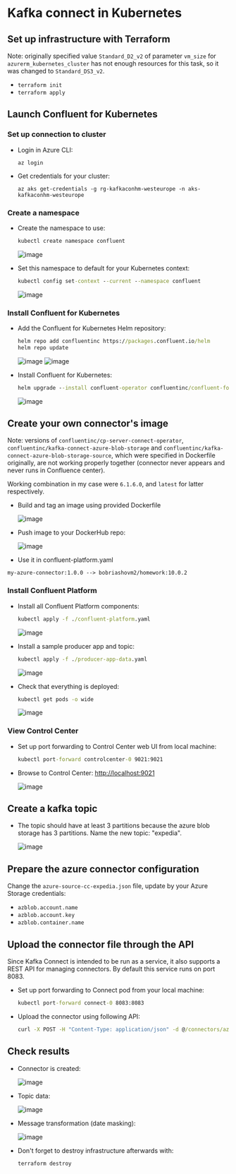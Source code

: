 # Kafka connect in Kubernetes

## Set up infrastructure with Terraform

Note: originally specified value `Standard_D2_v2` of parameter `vm_size` for `azurerm_kubernetes_cluster` has not enough resources for this task, so it was changed to `Standard_DS3_v2`.

- `terraform init`
- `terraform apply`

## Launch Confluent for Kubernetes

### Set up connection to cluster
- Login in Azure CLI:
  ```
  az login
  ```

- Get credentials for your cluster:
  ```
  az aks get-credentials -g rg-kafkaconhm-westeurope -n aks-kafkaconhm-westeurope
  ```

### Create a namespace

- Create the namespace to use:

  ```cmd
  kubectl create namespace confluent
  ```

  ![image](screenshots/3%20confluent%20create%20namespace.PNG)

- Set this namespace to default for your Kubernetes context:

  ```cmd
  kubectl config set-context --current --namespace confluent
  ```

  ![image](screenshots/4%20set%20context.PNG)

### Install Confluent for Kubernetes

- Add the Confluent for Kubernetes Helm repository:

  ```cmd
  helm repo add confluentinc https://packages.confluent.io/helm
  helm repo update
  ```
  ![image](screenshots/5%20helm%20repo%20add.PNG)
  ![image](screenshots/6%20helm%20repo%20update.PNG)


- Install Confluent for Kubernetes:

  ```cmd
  helm upgrade --install confluent-operator confluentinc/confluent-for-kubernetes
  ```
  ![image](screenshots/7%20helm%20upgrade.PNG)

## Create your own connector's image

Note: versions of `confluentinc/cp-server-connect-operator`, `confluentinc/kafka-connect-azure-blob-storage` and `confluentinc/kafka-connect-azure-blob-storage-source`, which were specified in Dockerfile originally, are not working properly together (connector never appears and never runs in Confluence center).  

Working combination in my case were `6.1.6.0`, and `latest` for latter respectively.

- Build and tag an image using provided Dockerfile

  ![image](screenshots/1%20docker%20build.PNG.png)

- Push image to your DockerHub repo:

  ![image](screenshots/2%20docker%20push.PNG)

- Use it in confluent-platform.yaml
```
my-azure-connector:1.0.0 --> bobriashovm2/homework:10.0.2
```

### Install Confluent Platform

- Install all Confluent Platform components:

  ```cmd
  kubectl apply -f ./confluent-platform.yaml
  ```

  ![image](screenshots/8%20apply%20confluent%20platforn.PNG)

- Install a sample producer app and topic:

  ```cmd
  kubectl apply -f ./producer-app-data.yaml
  ```

  ![image](screenshots/9%20apply%20producer%20app%20data.PNG)

- Check that everything is deployed:

  ```cmd
  kubectl get pods -o wide 
  ```

  ![image](screenshots/10%20get%20pods.PNG)

### View Control Center

- Set up port forwarding to Control Center web UI from local machine:

  ```cmd
  kubectl port-forward controlcenter-0 9021:9021
  ```

- Browse to Control Center: [http://localhost:9021](http://localhost:9021)

  ![image](screenshots/11%20overview.PNG)

## Create a kafka topic

- The topic should have at least 3 partitions because the azure blob storage has 3 partitions. Name the new topic: "expedia".

  ![image](screenshots/12%20create%20topic.PNG)

## Prepare the azure connector configuration

Change the `azure-source-cc-expedia.json` file, update by your Azure Storage credentials:
- `azblob.account.name`
- `azblob.account.key`
- `azblob.container.name`

## Upload the connector file through the API
Since Kafka Connect is intended to be run as a service, it also supports a REST API for managing connectors. By default this service runs on port 8083.
- Set up port forwarding to Connect pod from your local machine:
  ```cmd
  kubectl port-forward connect-0 8083:8083
  ```

- Upload the connector using following API:
  ```cmd
  curl -X POST -H "Content-Type: application/json" -d @/connectors/azure-source-cc-expedia.json http://localhost:8083/connectors
  ```

## Check results

- Connector is created:

  ![image](screenshots/13%20connector%20created.PNG)

- Topic data:

  ![image](screenshots/14%20topic%20data.PNG)

- Message transformation (date masking):

  ![image](screenshots/15%20transformation.png)

- Don't forget to destroy infrastructure afterwards with:
  ```
  terraform destroy
  ```